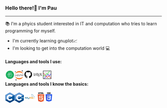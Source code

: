 ### Hello there!:wave: I'm Pau

 ___

:books: I'm a phyics student interested in IT and computation who tries to learn programming for myself.

- I'm currently learning gnuplot:chart_with_upwards_trend:
- I'm looking to get into the computation world :computer:

#### Languages and tools I use:

<img align="left" alt="atom-logo" width="30px" src="images\atom-logo.png" />&nbsp;&nbsp;&nbsp;&nbsp;&nbsp;&nbsp;&nbsp;
<img align="left" alt="Jupyter-logo" width="30px" src="images\Jupyter-logo.png" />&nbsp;&nbsp;&nbsp;&nbsp;&nbsp;&nbsp;&nbsp;
<img align="left" alt="github-logo" width="30px" src="images\github-logo.png" />&nbsp;&nbsp;&nbsp;&nbsp;&nbsp;&nbsp;&nbsp;
<img align="left" alt="latex-logo" width="30px" src="images\latex-logo.png" />&nbsp;&nbsp;&nbsp;&nbsp;&nbsp;&nbsp;&nbsp;
<img align="left" alt="gnuplot-logo" width="30px" src="images\gnuplot-logo.png" />&nbsp;&nbsp;&nbsp;&nbsp;&nbsp;&nbsp;&nbsp;

#### Languages and tools I know the basics:

<img align="left" alt="c-logo" width="30px" src="images\c-logo.png" />&nbsp;&nbsp;&nbsp;&nbsp;&nbsp;&nbsp;&nbsp;
<img align="left" alt="c++-logo" width="30px" src="images\c++-logo.png" />&nbsp;&nbsp;&nbsp;&nbsp;&nbsp;&nbsp;&nbsp;
<img align="left" alt="mySQL-logo" width="40px" src="images\mySQL-logo.png" />&nbsp;&nbsp;&nbsp;&nbsp;&nbsp;&nbsp;&nbsp;
<img align="left" alt="HTML-logo" width="30px" src="images\HTML-logo.png" />&nbsp;&nbsp;&nbsp;&nbsp;&nbsp;&nbsp;&nbsp;
<img align="left" alt="CSS-logo" width="21px" src="images\CSS-logo.png" />&nbsp;&nbsp;&nbsp;&nbsp;&nbsp;&nbsp;&nbsp;
